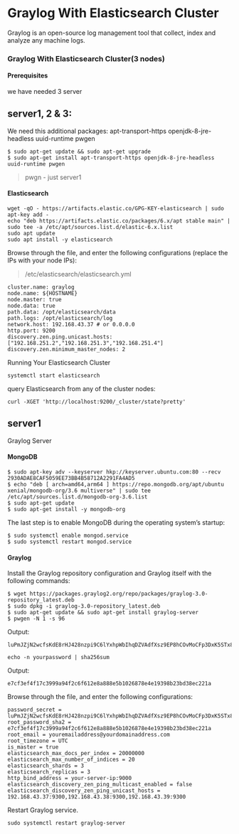 # Graylog With Elasticsearch Cluster
Graylog is an open-source log management tool that collect, index and analyze any machine logs.
### Graylog With Elasticsearch Cluster(3 nodes)
#### Prerequisites
we have needed 3 server
## server1, 2 & 3:
We need this additional packages:
apt-transport-https openjdk-8-jre-headless uuid-runtime pwgen
```
$ sudo apt-get update && sudo apt-get upgrade
$ sudo apt-get install apt-transport-https openjdk-8-jre-headless uuid-runtime pwgen
```
> pwgn - just server1 
#### Elasticsearch
```
wget -qO - https://artifacts.elastic.co/GPG-KEY-elasticsearch | sudo apt-key add -
echo "deb https://artifacts.elastic.co/packages/6.x/apt stable main" | sudo tee -a /etc/apt/sources.list.d/elastic-6.x.list
sudo apt update
sudo apt install -y elasticsearch
```
Browse through the file, and enter the following configurations (replace the IPs with your node IPs):
> /etc/elasticsearch/elasticsearch.yml
```
cluster.name: graylog
node.name: ${HOSTNAME}
node.master: true
node.data: true
path.data: /opt/elasticsearch/data
path.logs: /opt/elasticsearch/log
network.host: 192.168.43.37 # or 0.0.0.0
http.port: 9200
discovery.zen.ping.unicast.hosts: ["192.168.251.2","192.168.251.3","192.168.251.4"]
discovery.zen.minimum_master_nodes: 2
```
Running Your Elasticsearch Cluster
```
systemctl start elasticsearch
```
query Elasticsearch from any of the cluster nodes:
```
curl -XGET 'http://localhost:9200/_cluster/state?pretty'
```
## server1
Graylog Server
#### MongoDB
```
$ sudo apt-key adv --keyserver hkp://keyserver.ubuntu.com:80 --recv 2930ADAE8CAF5059EE73BB4B58712A2291FA4AD5
$ echo "deb [ arch=amd64,arm64 ] https://repo.mongodb.org/apt/ubuntu xenial/mongodb-org/3.6 multiverse" | sudo tee /etc/apt/sources.list.d/mongodb-org-3.6.list
$ sudo apt-get update
$ sudo apt-get install -y mongodb-org
```
The last step is to enable MongoDB during the operating system’s startup:
```
$ sudo systemctl enable mongod.service
$ sudo systemctl restart mongod.service
```
#### Graylog
Install the Graylog repository configuration and Graylog itself with the following commands:
```
$ wget https://packages.graylog2.org/repo/packages/graylog-3.0-repository_latest.deb
$ sudo dpkg -i graylog-3.0-repository_latest.deb
$ sudo apt-get update && sudo apt-get install graylog-server
$ pwgen -N 1 -s 96
```
Output:
```
luPmJZjN2wcfsKdE8rHJ428nzpi9C6lYxhpWbIhqDZVAdfXsz9EP8hCOvMoCFp3DxK5STx8a6kMps3P0ePdmW83VWjB0CIS4
```
```
echo -n yourpassword | sha256sum
```
Output:
```
e7cf3ef4f17c3999a94f2c6f612e8a888e5b1026878e4e19398b23bd38ec221a
```
Browse through the file, and enter the following configurations:
```
password_secret = luPmJZjN2wcfsKdE8rHJ428nzpi9C6lYxhpWbIhqDZVAdfXsz9EP8hCOvMoCFp3DxK5STx8a6kMps3P0ePdmW83VWjB0CIS4
root_password_sha2 = e7cf3ef4f17c3999a94f2c6f612e8a888e5b1026878e4e19398b23bd38ec221a
root_email = youremailaddress@yourdomainaddress.com
root_timezone = UTC
is_master = true
elasticsearch_max_docs_per_index = 20000000
elasticsearch_max_number_of_indices = 20
elasticsearch_shards = 3
elasticsearch_replicas = 3
http_bind_address = your-server-ip:9000
elasticsearch_discovery_zen_ping_multicast_enabled = false
elasticsearch_discovery_zen_ping_unicast_hosts = 192.168.43.37:9300,192.168.43.38:9300,192.168.43.39:9300
```
Restart Graylog service.
```
sudo systemctl restart graylog-server
```
